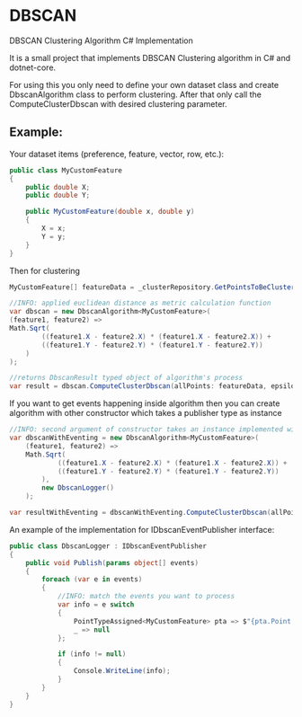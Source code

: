 # DBSCAN
DBSCAN Clustering Algorithm C# Implementation

It is a small project that implements DBSCAN Clustering algorithm in C# and dotnet-core.

For using this you only need to define your own dataset class and create DbscanAlgorithm class to perform clustering. After that only call the ComputeClusterDbscan with desired clustering parameter.

Example: 
--------
Your dataset items (preference, feature, vector, row, etc.):
```cs
public class MyCustomFeature
{
    public double X;
    public double Y;

    public MyCustomFeature(double x, double y)
    {
        X = x;
        Y = y;
    }
}
```

Then for clustering
```cs
MyCustomFeature[] featureData = _clusterRepository.GetPointsToBeClustered();

//INFO: applied euclidean distance as metric calculation function
var dbscan = new DbscanAlgorithm<MyCustomFeature>(
(feature1, feature2) =>
Math.Sqrt(
        ((feature1.X - feature2.X) * (feature1.X - feature2.X)) +
        ((feature1.Y - feature2.Y) * (feature1.Y - feature2.Y))
    )
);

//returns DbscanResult typed object of algorithm's process
var result = dbscan.ComputeClusterDbscan(allPoints: featureData, epsilon: .01, minimumPoints: 10);
```

If you want to get events happening inside algorithm then you can create algorithm with other constructor which takes a publisher type as instance
```cs    
//INFO: second argument of constructor takes an instance implemented with IDbscanEventPublisher interface
var dbscanWithEventing = new DbscanAlgorithm<MyCustomFeature>(
    (feature1, feature2) =>
    Math.Sqrt(
            ((feature1.X - feature2.X) * (feature1.X - feature2.X)) +
            ((feature1.Y - feature2.Y) * (feature1.Y - feature2.Y))
        ),
        new DbscanLogger()
    );

var resultWithEventing = dbscanWithEventing.ComputeClusterDbscan(allPoints: featureData, epsilon: .01, minimumPoints: 10);
```

An example of the implementation for IDbscanEventPublisher interface:
```cs
public class DbscanLogger : IDbscanEventPublisher
{
    public void Publish(params object[] events)
    {
        foreach (var e in events)
        {
            //INFO: match the events you want to process
            var info = e switch
            {
                PointTypeAssigned<MyCustomFeature> pta => $"{pta.Point.ClusterId}: {pta.AssignedType}",
                _ => null
            };

            if (info != null)
            {
                Console.WriteLine(info);
            }
        }
    }
}
```
